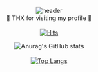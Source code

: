 
<div align="center">

![header](https://capsule-render.vercel.app/api?color=809Ead&type=cylinder&text=WOOKI&reversal=true&height=250&section=header&fontColor=f0f3ff)
  </br>
👋 THX  for visiting my profile 👋
  </br>
  </br>
[![Hits](https://hits.seeyoufarm.com/api/count/incr/badge.svg?url=https%3A%2F%2Fgithub.com%2Fgmzuddl&count_bg=%23AEAEAE&title_bg=%23005487&icon=java.svg&icon_color=%23E7E7E7&title=hits&edge_flat=false)](https://hits.seeyoufarm.com)     

![Anurag's GitHub stats](https://github-readme-stats.vercel.app/api?username=gmzuddl&show_icons=true&theme=tokyonight)
 </br>
 </br> 
[![Top Langs](https://github-readme-stats.vercel.app/api/top-langs/?username=893107&layout=compact)](https://github.com/gmzuddl/github-readme-stats)
</div>



<!--
**gmzuddl/gmzuddl** is a ✨ _special_ ✨ repository because its `README.md` (this file) appears on your GitHub profile.

Here are some ideas to get you started:

- 🔭 I’m currently working on ...
- 🌱 I’m currently learning ...
- 👯 I’m looking to collaborate on ...
- 🤔 I’m looking for help with ...
- 💬 Ask me about ...
- 📫 How to reach me: ...
- 😄 Pronouns: ...
- ⚡ Fun fact: ...
-->
